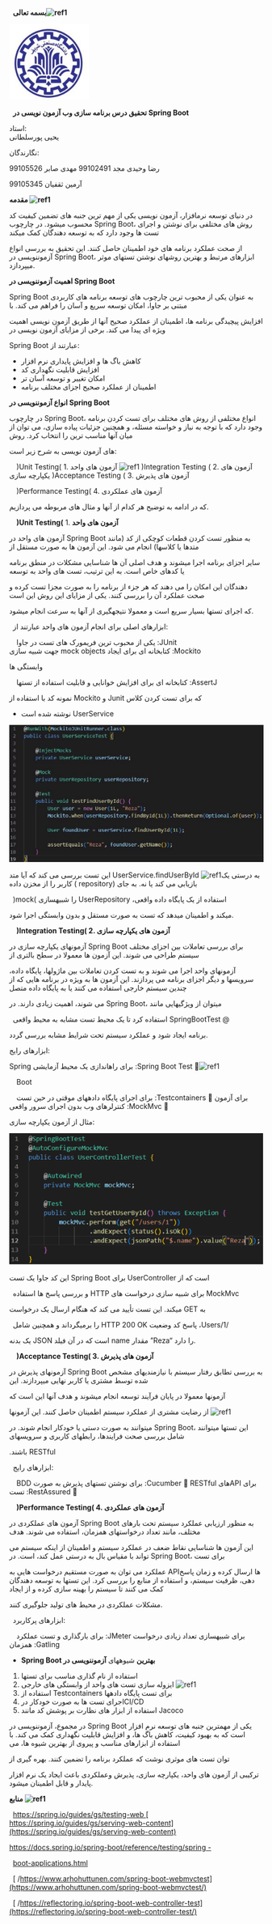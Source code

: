 ` `**بسمه تعالی![ref1]**

![](Aspose.Words.3ede0fae-47c1-4de0-9d72-37e7b72e45ea.002.png)

` `**تحقیق درس برنامه سازی وب آزمون نویسی در Spring Boot**  

استاد:  
یحیی پورسلطانی  

نگارندگان:  

رضا وحیدی مجد 99102491  مهدی صابر 99105526  

آرمین ثقفیان 99105345  

**مقدمه  ![ref1]**

در دنیای توسعه نرمافزار، آزمون نویسی یکی از مهم ترین جنبه های تضمین کیفیت کد محسوب میشود. در چارچوب Spring Boot، روش های مختلفی برای نوشتن و اجرای تست ها وجود دارد که به توسعه دهندگان کمک میکند 

از صحت عملکرد برنامه های خود اطمینان حاصل کنند. این تحقیق به بررسی انواع آزموننویسی در Spring Boot، ابزارهای مرتبط و بهترین روشهای نوشتن تستهای موثر میپردازد.  

**اهمیت آزموننویسی در Spring Boot**  

Spring Boot به عنوان یکی از محبوب ترین چارچوب های توسعه برنامه های کاربردی مبتنی بر جاوا، امکان توسعه سریع و آسان را فراهم می کند. با 

افزایش پیچیدگی برنامه ها، اطمینان از عملکرد صحیح آنها از طریق آزمون نویسی اهمیت ویژه ای پیدا می کند. برخی از مزایای آزمون نویسی در 

Spring Boot عبارتند از:  

- کاهش باگ ها و افزایش پایداری نرم افزار  
- افزایش قابلیت نگهداری کد  
- امکان تغییر و توسعه آسان تر  
- اطمینان از عملکرد صحیح اجزای مختلف برنامه  

**انواع آزموننویسی در Spring Boot**  

در چارچوب Spring Boot، انواع مختلفی از روش های مختلف برای تست کردن برنامه وجود دارد که با توجه به نیاز و خواسته مسئله، و همچنین جزئیات پیاده سازی، می توان از میان آنها مناسب ترین را انتخاب کرد. روش 

های آزمون نویسی به شرح زیر است:  

`  `)Unit Testing( 1. آزمون های واحد ![ref1]  )Integration Testing ( 2. آزمون های یکپارچه سازی   )Acceptance Testing ( 3. آزمون های پذیرش

`  `)Performance Testing( 4. آزمون های عملکردی

که در ادامه به توضیح هر کدام از آنها و مثال های مربوطه می پردازیم.  

`  `**)Unit Testing(** 1.  **آزمون های واحد**

آزمون های واحد در Spring Boot به منظور تست کردن قطعات کوچکی از کد (مانند متدها یا کلاسها) انجام می شود. این آزمون ها به صورت مستقل از 

سایر اجزای برنامه اجرا میشوند و هدف اصلی آن ها شناسایی مشکلات در منطق برنامه یا کدهای خاص است. به این ترتیب، تست های واحد به توسعه 

دهندگان این امکان را می دهند که هر جزء از برنامه را به صورت مجزا تست کرده و صحت عملکرد آن را بررسی کنند. یکی از مزایای این روش این است 

که اجرای تستها بسیار سریع است و معمولا نتیجهگیری از آنها به سرعت انجام میشود.  

` `ابزارهای اصلی برای انجام آزمون های واحد عبارتند از:  

`  `یکی از محبوب ترین فریمورک های تست در جاوا :JUnit  
  جهت شبیه سازی mock objects کتابخانه ای برای ایجاد :Mockito  

وابستگی ها  

`  `کتابخانه ای برای افزایش خوانایی و قابلیت استفاده از تستها :AssertJ  

نمونه کد با استفاده از Mockito  و Junit که برای تست کردن کلاس 

- نوشته شده است UserService

![](Aspose.Words.3ede0fae-47c1-4de0-9d72-37e7b72e45ea.003.jpeg)

این تست بررسی می کند که آیا متد UserService.findUserById به درستی یک![ref1] کاربر را از مخزن داده ( repository) بازیابی می کند یا نه. به جای 

` `)mock( را شبیهسازی UserRepository ،استفاده از یک پایگاه داده واقعی

میکند و اطمینان میدهد که تست به صورت مستقل و بدون وابستگی اجرا شود.  

`  `**)Integration Testing( 2.  آزمون های یکپارچه سازی**

آزمونهای یکپارچه سازی در Spring Boot برای بررسی تعاملات بین اجزای مختلف سیستم طراحی می شوند. این آزمون ها معمولا در سطح بالتری از 

آزمونهای واحد اجرا می شوند و به تست کردن تعاملات بین ماژولها، پایگاه داده، سرویسها و دیگر اجزای برنامه می پردازند. این آزمون ها به ویژه در برنامه هایی که از چندین سیستم خارجی استفاده می کنند یا به پایگاه داده متصل 

می شوند، اهمیت زیادی دارند. در Spring Boot، میتوان از ویژگیهایی مانند 

` `استفاده کرد تا یک محیط تست مشابه به محیط واقعی SpringBootTest @

برنامه ایجاد شود و عملکرد سیستم تحت شرایط مشابه بررسی گردد.  

ابزارهای رایج:  

Spring  برای راهاندازی یک محیط آزمایشی :Spring Boot Test  ￿![ref1]

`  `Boot

`  `برای اجرای پایگاه دادههای موقتی در حین تست :Testcontainers  ￿   برای آزمون کنترلرهای وب بدون اجرای سرور واقعی :MockMvc  ￿

مثال از آزمون یکپارچه سازی:  

![](Aspose.Words.3ede0fae-47c1-4de0-9d72-37e7b72e45ea.004.png)

این کد جاوا یک تست Spring Boot برای UserController است که از 

` `و بررسی پاسخ ها استفاده HTTP برای شبیه سازی درخواست های MockMvc

میکند. این تست تأیید می کند که هنگام ارسال یک درخواست GET به 

` `را برمیگرداند و همچنین شامل HTTP 200 OK پاسخ کد وضعیت ،Users/1/

یک بدنه JSON است که در آن فیلد name مقدار ”Reza“ را دارد.  

`  `**)Acceptance Testing( 3.  آزمون های پذیرش**

آزمونهای پذیرش در Spring Boot به بررسی تطابق رفتار سیستم با نیازمندیهای مشخص شده توسط مشتری یا کاربر نهایی میپردازند. این 

آزمونها معمولا در پایان فرآیند توسعه انجام میشوند و هدف آنها این است که 

از رضایت مشتری از عملکرد سیستم اطمینان حاصل کنند. این آزمونها ![ref1]

میتوانند به صورت دستی یا خودکار انجام شوند. در Spring Boot، این تستها میتوانند شامل بررسی صحت فرایندها، رابطهای کاربری و سرویسهای 

.باشند RESTful

` `ابزارهای رایج:  

`  `BDD برای نوشتن تستهای پذیرش به صورت :Cucumber  ￿   RESTful هایAPI برای تست :RestAssured  ￿

`  `**)Performance Testing( 4.  آزمون های عملکردی**

آزمون های عملکردی در Spring Boot به منظور ارزیابی عملکرد سیستم تحت بارهای مختلف، مانند تعداد درخواستهای همزمان، استفاده می شوند. هدف 

این آزمون ها شناسایی نقاط ضعف در عملکرد سیستم و اطمینان از اینکه سیستم می تواند با مقیاس بال به درستی عمل کند، است. در Spring Boot، برای تست 

عملکرد می توان به صورت مستقیم درخواست هایی به APIها ارسال کرده و زمان پاسخ دهی، ظرفیت سیستم، و استفاده از منابع را بررسی کرد. این تستها به توسعه دهندگان کمک می کنند تا سیستم را بهینه سازی کرده و از ایجاد 

مشکلات عملکردی در محیط های تولید جلوگیری کنند.  

` `ابزارهای پرکاربرد:  

`  `برای بارگذاری و تست عملکرد :JMeter     برای شبیهسازی تعداد زیادی درخواست همزمان :Gatling  

- **Spring Boot بهترین** شیوههای **آزموننویسی در**
1. استفاده از نام گذاری مناسب برای تستها  
2. ایزوله سازی تست های واحد از وابستگی های خارجی  ![ref1]
2. استفاده از  Testcontainers برای تست پایگاه دادهها  
2. اجرای تست ها به صورت خودکار درCI/CD  
2. استفاده از ابزار های نظارت بر پوشش کد مانند Jacoco  

در مجموع، آزموننویسی در Spring Boot یکی از مهمترین جنبه های توسعه نرم افزار است که به بهبود کیفیت، کاهش باگ ها، و افزایش قابلیت نگهداری کمک می کند. با استفاده از ابزارهای مناسب و پیروی از بهترین شیوه ها، می 

توان تست های موثری نوشت که عملکرد برنامه را تضمین کنند. بهره گیری از 

ترکیبی از آزمون های واحد، یکپارچه سازی، پذیرش وعملکردی باعث ایجاد یک نرم افزار پایدار و قابل اطمینان میشود.  

**منابع  ![ref1]**

` `[ https://spring.io/guides/gs/testing-web ](https://spring.io/guides/gs/testing-web) [ https://spring.io/guides/gs/serving-web-content](https://spring.io/guides/gs/serving-web-content)

[https://docs.spring.io/spring-boot/reference/testing/spring -](https://docs.spring.io/spring-boot/reference/testing/spring-boot-applications.html)

` `[ boot-applications.html](https://docs.spring.io/spring-boot/reference/testing/spring-boot-applications.html)

` `[ /https://www.arhohuttunen.com/spring-boot-webmvctest](https://www.arhohuttunen.com/spring-boot-webmvctest/)

` `[ /https://reflectoring.io/spring-boot-web-controller-test](https://reflectoring.io/spring-boot-web-controller-test/)

[ref1]: Aspose.Words.3ede0fae-47c1-4de0-9d72-37e7b72e45ea.001.png
